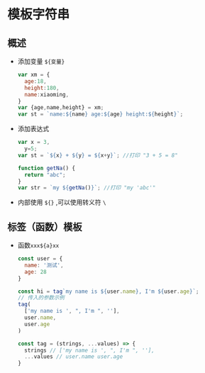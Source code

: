 # 模板字符串

## 概述

+ 添加变量 `${变量}`

  ```js
  var xm = {
    age:18,
    height:180,
    name:xiaoming,
  }
  var {age,name,height} = xm;
  var st = `name:${name} age:${age} height:${height}`;
  ```

+ 添加表达式

  ```js
  var x = 3,
    y=5;
  var st = `${x} + ${y} = ${x+y}`; //打印 "3 + 5 = 8"

  function getNa() {
    return "abc";
  }
  var str = `my ${getNa()}`; //打印 "my 'abc'"
  ```

+ 内部使用  `${}` ,可以使用转义符 `\`

## 标签（函数）模板

+ 函数`xxx${a}xx`

  ```js
  const user = {
    name: '测试',
    age: 28
  }

  const hi = tag`my name is ${user.name}, I'm ${user.age}`;
  // 传入的参数示例
  tag(
    ['my name is ', ", I'm ", ''],
    user.name,
    user.age
  )

  const tag = (strings, ...values) => {
    strings // ['my name is ', ", I'm ", ''],
    ...values // user.name user.age
  }
  ```
